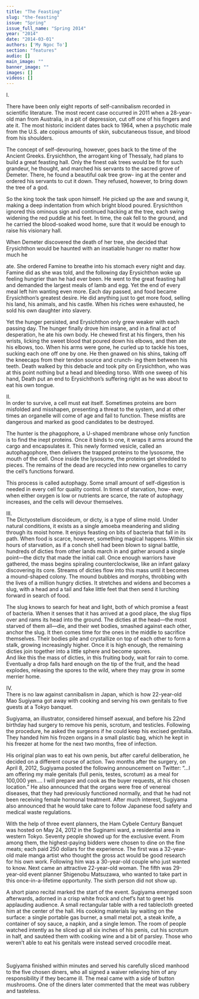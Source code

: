 ```yaml
---
title: "The Feasting"
slug: "the-feasting"
issue: "Spring"
issue_full_name: "Spring 2014"
year: "2014"
date: "2014-03-01"
authors: ['My Ngoc To']
section: "features"
audio: []
main_image: ""
banner_image: ""
images: []
videos: []
---
```

I.

There have been only eight reports of self-cannibalism recorded in scientific literature. The most recent case occurred in 2011 when a 28-year-old man from Australia, in a pit of depression, cut off one of his fingers and ate it. The most historic incident dates back to 1964, when a psychotic male from the U.S. ate copious amounts of skin, subcutaneous tissue, and blood from his shoulders. 

The concept of self-devouring, however, goes back to the time of the Ancient Greeks. Erysichthon, the arrogant king of Thessaly, had plans to build a great feasting hall. Only the finest oak trees would be fit for such grandeur, he thought, and marched his servants to the sacred grove of Demeter. There, he found a beautiful oak tree grow- ing at the center and ordered his servants to cut it down. They refused, however, to bring down the tree of a god. 

So the king took the task upon himself. He picked up the axe and swung it, making a deep indentation from which bright blood poured. Erysichthon ignored this ominous sign and continued hacking at the tree, each swing widening the red puddle at his feet. In time, the oak fell to the ground, and he carried the blood-soaked wood home, sure that it would be enough to raise his visionary hall. 

When Demeter discovered the death of her tree, she decided that Erysichthon would be haunted with an insatiable hunger no matter how much he 

ate. She ordered Famine to breathe into his stomach every night and day. Famine did as she was told, and the following day Erysichthon woke up feeling hungrier than he had ever been. He went to the great feasting hall and demanded the largest meals of lamb and egg. Yet the end of every meal left him wanting even more. Each day passed, and food became Erysichthon’s greatest desire. He did anything just to get more food, selling his land, his animals, and his castle. When his riches were exhausted, he sold his own daughter into slavery. 

Yet the hunger persisted, and Erysichthon only grew weaker with each passing day. The hunger finally drove him insane, and in a final act of desperation, he ate his own body. He chewed first at his fingers, then his wrists, licking the sweet blood that poured down his elbows, and then ate his elbows, too. When his arms were gone, he curled up to tackle his toes, sucking each one off one by one. He then gnawed on his shins, taking off the kneecaps from their tendon source and crunch- ing them between his teeth. Death walked by this debacle and took pity on Erysichthon, who was at this point nothing but a head and bleeding torso. With one sweep of his hand, Death put an end to Erysichthon’s suffering right as he was about to eat his own tongue. 

II.  
 In order to survive, a cell must eat itself. Sometimes proteins are born misfolded and misshapen, presenting a threat to the system, and at other times an organelle will come of age and fail to function. These misfits are dangerous and marked as good candidates to be destroyed. 

The hunter is the phagophore, a U-shaped membrane whose only function is to find the inept proteins. Once it binds to one, it wraps it arms around the cargo and encapsulates it. This newly formed vesicle, called an autophagophore, then delivers the trapped proteins to the lysosome, the mouth of the cell. Once inside the lysosome, the proteins get shredded to pieces. The remains of the dead are recycled into new organelles to carry the cell’s functions forward. 

This process is called autophagy. Some small amount of self-digestion is needed in every cell for quality control. In times of starvation, how- ever, when either oxygen is low or nutrients are scarce, the rate of autophagy increases, and the cells will devour themselves. 

III.  
 The Dictyostelium discoideum, or dicty, is a type of slime mold. Under natural conditions, it exists as a single amoeba meandering and sliding through its moist home. It enjoys feasting on bits of bacteria that fall in its path. When food is scarce, however, something magical happens. Within six hours of starvation, as if a conch shell had been blown to signal battle, hundreds of dicties from other lands march in and gather around a single point—the dicty that made the initial call. Once enough warriors have gathered, the mass begins spiraling counterclockwise, like an infant galaxy discovering its core. Streams of dicties flow into this mass until it becomes a mound-shaped colony. The mound bubbles and morphs, throbbing with the lives of a million hungry dicties. It stretches and widens and becomes a slug, with a head and a tail and fake little feet that then send it lurching forward in search of food. 

The slug knows to search for heat and light, both of which promise a feast of bacteria. When it senses that it has arrived at a good place, the slug flips over and rams its head into the ground. The dicties at the head—the most starved of them all—die, and their wet bodies, smashed against each other, anchor the slug. It then comes time for the ones in the middle to sacrifice themselves. Their bodies pile and crystallize on top of each other to form a stalk, growing increasingly higher. Once it is high enough, the remaining dicties join together into a little sphere and become spores.  
 And like this the mass of dicties, in this fruiting body, wait for rain to come. Eventually a drop falls hard enough on the tip of the fruit, and the head explodes, releasing the spores to the wild, where they may grow in some merrier home. 

IV.  
 There is no law against cannibalism in Japan, which is how 22-year-old Mao Sugiyama got away with cooking and serving his own genitals to five guests at a Tokyo banquet. 

Sugiyama, an illustrator, considered himself asexual, and before his 22nd birthday had surgery to remove his penis, scrotum, and testicles. Following the procedure, he asked the surgeons if he could keep his excised genitalia. They handed him his frozen organs in a small plastic bag, which he kept in his freezer at home for the next two months, free of infection. 

His original plan was to eat his own penis, but after careful deliberation, he decided on a different course of action. Two months after the surgery, on April 8, 2012, Sugiyama posted the following announcement on Twitter: “...I am offering my male genitals (full penis, testes, scrotum) as a meal for 100,000 yen.... I will prepare and cook as the buyer requests, at his chosen location.” He also announced that the organs were free of venereal diseases, that they had previously functioned normally, and that he had not been receiving female hormonal treatment. After much interest, Sugiyama also announced that he would take care to follow Japanese food safety and medical waste regulations. 

With the help of three event planners, the Ham Cybele Century Banquet was hosted on May 24, 2012 in the Suginami ward, a residential area in western Tokyo. Seventy people showed up for the exclusive event. From among them, the highest-paying bidders were chosen to dine on the fine meats; each paid 250 dollars for the experience. The first was a 32-year-old male manga artist who thought the gross act would be good research for his own work. Following him was a 30-year-old couple who just wanted to know. Next came an attractive 22-year-old woman. The fifth was 29-year-old event planner Shigenobu Matsuzawa, who wanted to take part in this once-in-a-lifetime opportunity. The sixth person did not show up. 

A short piano recital marked the start of the event. Sugiyama emerged soon afterwards, adorned in a crisp white frock and chef’s hat to greet his applauding audience. A small rectangular table with a red tablecloth greeted him at the center of the hall. His cooking materials lay waiting on the surface: a single portable gas burner, a small metal pot, a steak knife, a container of soy sauce, a napkin, and a single lemon. The room of people watched intently as he sliced up all six inches of his penis, cut his scrotum in half, and sautéed them with cooking wine and a bit of parsley. Those who weren’t able to eat his genitals were instead served crocodile meat. 

 

Sugiyama finished within minutes and served his carefully sliced manhood to the five chosen diners, who all signed a waiver relieving him of any responsibility if they became ill. The meal came with a side of button mushrooms. One of the diners later commented that the meat was rubbery and tasteless. 

